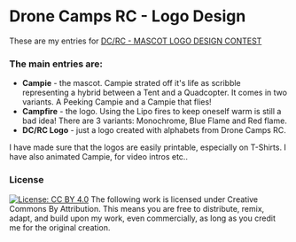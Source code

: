 # Drone Camps RC - Logo Design

These are my entries for [DC/RC - MASCOT LOGO DESIGN CONTEST](https://www.youtube.com/watch?v=HvaJWkeKCeQ)

### The main entries are:
  - **Campie** - the mascot. Campie strated off it's life as scribble representing a hybrid between a Tent and a Quadcopter. It comes in two variants. A Peeking Campie and a Campie that flies!
  - **Campfire** - the logo. Using the Lipo fires to keep oneself warm is still a bad idea! There are 3 variants: Monochrome, Blue Flame and Red flame.
  - **DC/RC Logo** - just a logo created with alphabets from Drone Camps RC.

I have made sure that the logos are easily printable, especially on T-Shirts.
I have also animated Campie, for video intros etc..

### License
[![License: CC BY 4.0](https://licensebuttons.net/l/by/4.0/80x15.png)](https://creativecommons.org/licenses/by/4.0/)
The following work is licensed under Creative Commons By Attribution. 
This means you are free to distribute, remix, adapt, and build upon my work, even commercially, as long as you credit me for the original creation.

